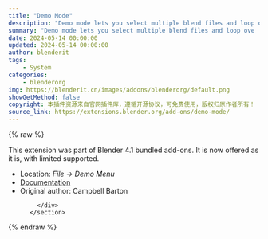 ```yaml
---
title: "Demo Mode"
description: "Demo mode lets you select multiple blend files and loop ove . ."
summary: "Demo mode lets you select multiple blend files and loop ove . ."
date: 2024-05-14 00:00:00
updated: 2024-05-14 00:00:00
author: blenderit
tags: 
    - System
categories:
    - blenderorg
img: https://blenderit.cn/images/addons/blenderorg/default.png
showGetMethod: false
copyright: 本插件资源来自官网插件库，遵循开源协议，可免费使用，版权归原作者所有！
source_link: https://extensions.blender.org/add-ons/demo-mode/
---
```


{% raw %}
<section id="about" class="mt-3">
            <div class="box style-rich-text">
              <p>This extension was part of Blender 4.1 bundled add-ons.
It is now offered as it is, with limited supported.</p>
<ul>
<li>Location: <em>File → Demo Menu</em></li>
<li><a rel="nofollow noopener noreferrer external" target="_blank" href="https://docs.blender.org/manual/en/4.1//addons/system/demo_mode.html">Documentation</a></li>
<li>Original author: Campbell Barton</li>
</ul>

            </div>
          </section>
<div style="display: none">blenderorg</div>
{% endraw %}